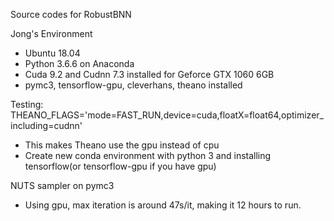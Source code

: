 Source codes for RobustBNN

Jong's Environment
- Ubuntu 18.04
- Python 3.6.6 on Anaconda
- Cuda 9.2 and Cudnn 7.3 installed for Geforce GTX 1060 6GB
- pymc3, tensorflow-gpu, cleverhans, theano installed

Testing:
THEANO_FLAGS='mode=FAST_RUN,device=cuda,floatX=float64,optimizer_including=cudnn'
- This makes Theano use the gpu instead of cpu
- Create new conda environment with python 3 and installing tensorflow(or tensorflow-gpu if you have gpu)

NUTS sampler on pymc3
- Using gpu, max iteration is around 47s/it, making it 12 hours to run.